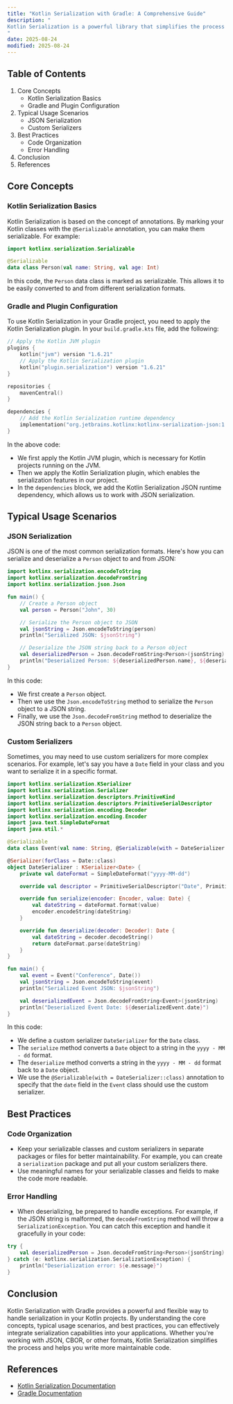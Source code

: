 ```yaml
---
title: "Kotlin Serialization with Gradle: A Comprehensive Guide"
description: "
Kotlin Serialization is a powerful library that simplifies the process of converting Kotlin objects to and from various formats such as JSON, CBOR, and Protobuf. Gradle, on the other hand, is a widely - used build automation tool for Java and Kotlin projects. When combined, Kotlin Serialization and Gradle offer a seamless way to integrate serialization capabilities into your projects. In this blog post, we'll explore the core concepts, typical usage scenarios, and best practices of using Kotlin Serialization with Gradle.
"
date: 2025-08-24
modified: 2025-08-24
---
```


## Table of Contents
1. Core Concepts
    - Kotlin Serialization Basics
    - Gradle and Plugin Configuration
2. Typical Usage Scenarios
    - JSON Serialization
    - Custom Serializers
3. Best Practices
    - Code Organization
    - Error Handling
4. Conclusion
5. References

## Core Concepts

### Kotlin Serialization Basics
Kotlin Serialization is based on the concept of annotations. By marking your Kotlin classes with the `@Serializable` annotation, you can make them serializable. For example:

```kotlin
import kotlinx.serialization.Serializable

@Serializable
data class Person(val name: String, val age: Int)
```

In this code, the `Person` data class is marked as serializable. This allows it to be easily converted to and from different serialization formats.

### Gradle and Plugin Configuration
To use Kotlin Serialization in your Gradle project, you need to apply the Kotlin Serialization plugin. In your `build.gradle.kts` file, add the following:

```kotlin
// Apply the Kotlin JVM plugin
plugins {
    kotlin("jvm") version "1.6.21"
    // Apply the Kotlin Serialization plugin
    kotlin("plugin.serialization") version "1.6.21"
}

repositories {
    mavenCentral()
}

dependencies {
    // Add the Kotlin Serialization runtime dependency
    implementation("org.jetbrains.kotlinx:kotlinx-serialization-json:1.3.3")
}
```

In the above code:
- We first apply the Kotlin JVM plugin, which is necessary for Kotlin projects running on the JVM.
- Then we apply the Kotlin Serialization plugin, which enables the serialization features in our project.
- In the `dependencies` block, we add the Kotlin Serialization JSON runtime dependency, which allows us to work with JSON serialization.

## Typical Usage Scenarios

### JSON Serialization
JSON is one of the most common serialization formats. Here's how you can serialize and deserialize a `Person` object to and from JSON:

```kotlin
import kotlinx.serialization.encodeToString
import kotlinx.serialization.decodeFromString
import kotlinx.serialization.json.Json

fun main() {
    // Create a Person object
    val person = Person("John", 30)

    // Serialize the Person object to JSON
    val jsonString = Json.encodeToString(person)
    println("Serialized JSON: $jsonString")

    // Deserialize the JSON string back to a Person object
    val deserializedPerson = Json.decodeFromString<Person>(jsonString)
    println("Deserialized Person: ${deserializedPerson.name}, ${deserializedPerson.age}")
}
```

In this code:
- We first create a `Person` object.
- Then we use the `Json.encodeToString` method to serialize the `Person` object to a JSON string.
- Finally, we use the `Json.decodeFromString` method to deserialize the JSON string back to a `Person` object.

### Custom Serializers
Sometimes, you may need to use custom serializers for more complex scenarios. For example, let's say you have a `Date` field in your class and you want to serialize it in a specific format.

```kotlin
import kotlinx.serialization.KSerializer
import kotlinx.serialization.Serializer
import kotlinx.serialization.descriptors.PrimitiveKind
import kotlinx.serialization.descriptors.PrimitiveSerialDescriptor
import kotlinx.serialization.encoding.Decoder
import kotlinx.serialization.encoding.Encoder
import java.text.SimpleDateFormat
import java.util.*

@Serializable
data class Event(val name: String, @Serializable(with = DateSerializer::class) val date: Date)

@Serializer(forClass = Date::class)
object DateSerializer : KSerializer<Date> {
    private val dateFormat = SimpleDateFormat("yyyy-MM-dd")

    override val descriptor = PrimitiveSerialDescriptor("Date", PrimitiveKind.STRING)

    override fun serialize(encoder: Encoder, value: Date) {
        val dateString = dateFormat.format(value)
        encoder.encodeString(dateString)
    }

    override fun deserialize(decoder: Decoder): Date {
        val dateString = decoder.decodeString()
        return dateFormat.parse(dateString)
    }
}

fun main() {
    val event = Event("Conference", Date())
    val jsonString = Json.encodeToString(event)
    println("Serialized Event JSON: $jsonString")

    val deserializedEvent = Json.decodeFromString<Event>(jsonString)
    println("Deserialized Event Date: ${deserializedEvent.date}")
}
```

In this code:
- We define a custom serializer `DateSerializer` for the `Date` class.
- The `serialize` method converts a `Date` object to a string in the `yyyy - MM - dd` format.
- The `deserialize` method converts a string in the `yyyy - MM - dd` format back to a `Date` object.
- We use the `@Serializable(with = DateSerializer::class)` annotation to specify that the `date` field in the `Event` class should use the custom serializer.

## Best Practices

### Code Organization
- Keep your serializable classes and custom serializers in separate packages or files for better maintainability. For example, you can create a `serialization` package and put all your custom serializers there.
- Use meaningful names for your serializable classes and fields to make the code more readable.

### Error Handling
- When deserializing, be prepared to handle exceptions. For example, if the JSON string is malformed, the `decodeFromString` method will throw a `SerializationException`. You can catch this exception and handle it gracefully in your code:

```kotlin
try {
    val deserializedPerson = Json.decodeFromString<Person>(jsonString)
} catch (e: kotlinx.serialization.SerializationException) {
    println("Deserialization error: ${e.message}")
}
```

## Conclusion
Kotlin Serialization with Gradle provides a powerful and flexible way to handle serialization in your Kotlin projects. By understanding the core concepts, typical usage scenarios, and best practices, you can effectively integrate serialization capabilities into your applications. Whether you're working with JSON, CBOR, or other formats, Kotlin Serialization simplifies the process and helps you write more maintainable code.

## References
- [Kotlin Serialization Documentation](https://github.com/Kotlin/kotlinx.serialization)
- [Gradle Documentation](https://docs.gradle.org/current/userguide/userguide.html)